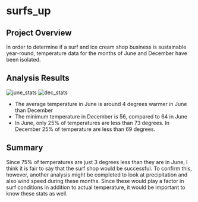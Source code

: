 # surfs_up

## Project Overview
In order to determine if a surf and ice cream shop business is sustainable year-round, temperature data for the months of June and December have been isolated.

## Analysis Results
 
 ![june_stats](https://user-images.githubusercontent.com/96347933/155865978-b044d630-8389-47db-a1e0-7b2a12787289.png) ![dec_stats](https://user-images.githubusercontent.com/96347933/155866020-752d8efc-ba8e-4360-ba11-4f80851b13c1.PNG)

- The average temperature in June is around 4 degrees warmer in June than December
- The minimum temperature in December is 56, compared to 64 in June
- In June, only 25% of temperatures are less than 73 degrees.  In December 25% of temperature are less than 69 degrees.

## Summary
Since 75% of temperatures are just 3 degrees less than they are in June, I think it is fair to say that the surf shop would be successful.  To confirm this, however, another analysis might be completed to look at precipitation and also wind speed during these months.  Since these would play a factor in surf conditions in addition to actual temperature, it would be important to know these stats as well.
